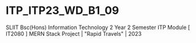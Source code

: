 # ITP_ITP23_WD_B1_09
SLIIT Bsc(Hons) Information Technology 2 Year 2 Semester ITP Module [ IT2080 ] MERN Stack Project | "Rapid Travels" | 2023
